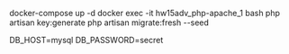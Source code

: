 docker-compose up -d
docker exec -it hw15adv_php-apache_1 bash
php artisan key:generate
php artisan migrate:fresh --seed

DB_HOST=mysql
DB_PASSWORD=secret
